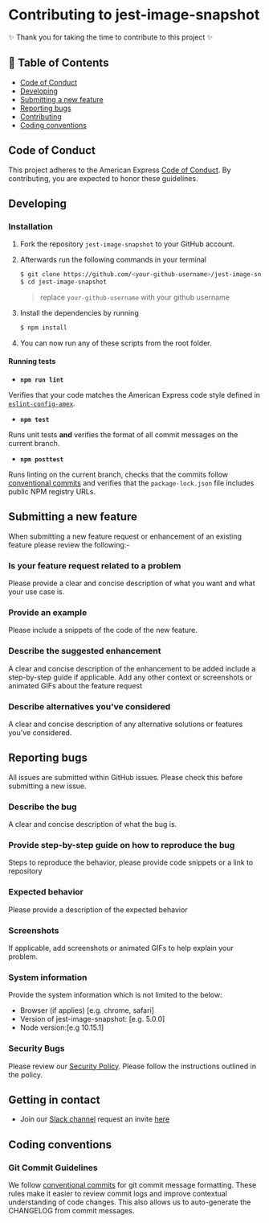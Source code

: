 # Contributing to jest-image-snapshot

✨ Thank you for taking the time to contribute to this project ✨

## 📖 Table of Contents

* [Code of Conduct](#code-of-conduct)
* [Developing](#developing)
* [Submitting a new feature](#submitting-a-new-feature)
* [Reporting bugs](#reporting-bugs)
* [Contributing](#getting-in-contact)
* [Coding conventions](#coding-conventions)

## Code of Conduct

This project adheres to the American Express [Code of Conduct](./CODE_OF_CONDUCT.md). By contributing, you are expected to honor these guidelines.

## Developing

### Installation

1. Fork the repository `jest-image-snapshot` to your GitHub account.
2. Afterwards run the following commands in your terminal

    ```bash
    $ git clone https://github.com/<your-github-username>/jest-image-snapshot
    $ cd jest-image-snapshot
    ```

   > replace `your-github-username` with your github username

3. Install the dependencies by running

    ```bash
    $ npm install
    ```

4. You can now run any of these scripts from the root folder.

#### Running tests

- **`npm run lint`**

Verifies that your code matches the American Express code style defined in [`eslint-config-amex`](https://github.com/americanexpress/eslint-config-amex).

- **`npm test`**

Runs unit tests **and** verifies the format of all commit messages on the current branch.

- **`npm posttest`**

Runs linting on the current branch, checks that the commits follow [conventional commits](https://www.conventionalcommits.org/) and verifies that the `package-lock.json` file includes public NPM registry URLs.

## Submitting a new feature

When submitting a new feature request or enhancement of an existing feature please review the following:-

### Is your feature request related to a problem

Please provide a clear and concise description of what you want and what your use case is.

### Provide an example

Please include a snippets of the code of the new feature.

### Describe the suggested enhancement

A clear and concise description of the enhancement to be added include a step-by-step guide if applicable.
Add any other context or screenshots or animated GIFs about the feature request

### Describe alternatives you've considered

A clear and concise description of any alternative solutions or features you've considered.

## Reporting bugs

All issues are submitted within GitHub issues. Please check this before submitting a new issue.

### Describe the bug

A clear and concise description of what the bug is.

### Provide step-by-step guide on how to reproduce the bug

Steps to reproduce the behavior, please provide code snippets or a link to repository

### Expected behavior

Please provide a description of the expected behavior

### Screenshots

If applicable, add screenshots or animated GIFs to help explain your problem.

### System information

Provide the system information which is not limited to the below:

- Browser (if applies) [e.g. chrome, safari]
- Version of jest-image-snapshot: [e.g. 5.0.0]
- Node version:[e.g 10.15.1]

### Security Bugs

Please review our [Security Policy](./SECURITY.md). Please follow the instructions outlined in the policy.

## Getting in contact

- Join our [Slack channel](https://one-amex.slack.com) request an invite [here](https://join.slack.com/t/one-amex/shared_invite/enQtOTA0MzEzODExODEwLTlmYzI1Y2U2ZDEwNWJjOTAxYTlmZTYzMjUyNzQyZTdmMWIwZGJmZDM2MDZmYzVjMDk5OWU4OGIwNjJjZWRhMjY)

## Coding conventions

### Git Commit Guidelines

We follow [conventional commits](https://www.conventionalcommits.org/) for git commit message formatting. These rules make it easier to review commit logs and improve contextual understanding of code changes. This also allows us to auto-generate the CHANGELOG from commit messages.